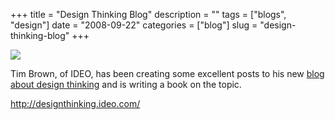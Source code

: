 +++
title = "Design Thinking Blog"
description = ""
tags = ["blogs", "design"]
date = "2008-09-22"
categories = ["blog"]
slug = "design-thinking-blog"
+++



  <div class="notebook-screenshot"><a href="http://designthinking.ideo.com/"><img id='bluga-thumbnail-1366' class='bluga-thumbnail large' src='http://media.konigi.com/bluga/
wt48d7baf719ff7.jpg'/></a></div><p>Tim Brown, of IDEO, has been creating some excellent posts to his new <a href="http://designthinking.ideo.com/">blog about design thinking</a> and is writing a book on the topic.</p>
    
  <a href="http://designthinking.ideo.com/">http://designthinking.ideo.com/</a>
